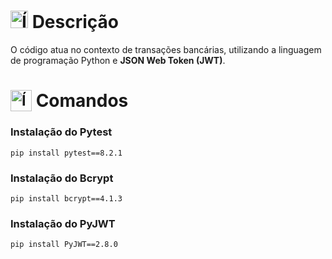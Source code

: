 # <img src="https://github.com/user-attachments/assets/caabfdf0-0f9e-44a3-8200-c6579fe87887" alt="Ícone de descrição" width="28"> Descrição
O código atua no contexto de transações bancárias, utilizando a linguagem de programação Python e **JSON Web Token (JWT)**.

# <sub><img src="https://github.com/user-attachments/assets/2bd91f82-43a7-44c6-8fb3-eaa3ca20089e" alt="Ícone do terminal" width="34"></sub> Comandos
### Instalação do Pytest
```
pip install pytest==8.2.1
```
### Instalação do Bcrypt
```
pip install bcrypt==4.1.3
```
### Instalação do PyJWT
```
pip install PyJWT==2.8.0
```
